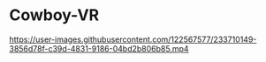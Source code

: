 # Cowboy-VR



https://user-images.githubusercontent.com/122567577/233710149-3856d78f-c39d-4831-9186-04bd2b806b85.mp4

